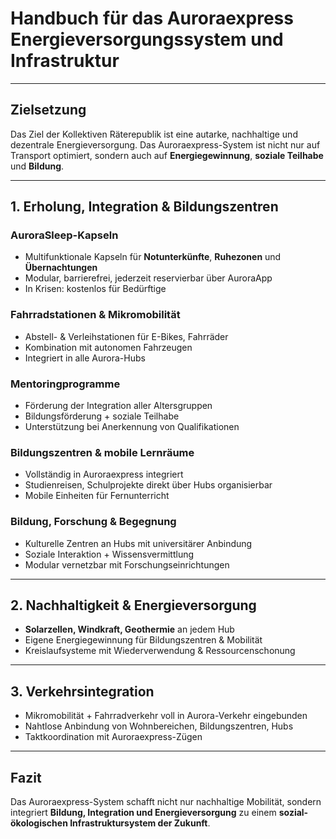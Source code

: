 # Handbuch für das Auroraexpress Energieversorgungssystem und Infrastruktur

---

## Zielsetzung

Das Ziel der Kollektiven Räterepublik ist eine autarke, nachhaltige und dezentrale Energieversorgung. Das Auroraexpress-System ist nicht nur auf Transport optimiert, sondern auch auf **Energiegewinnung**, **soziale Teilhabe** und **Bildung**.

---

## 1. Erholung, Integration & Bildungszentren

### AuroraSleep-Kapseln
- Multifunktionale Kapseln für **Notunterkünfte**, **Ruhezonen** und **Übernachtungen**
- Modular, barrierefrei, jederzeit reservierbar über AuroraApp
- In Krisen: kostenlos für Bedürftige

### Fahrradstationen & Mikromobilität
- Abstell- & Verleihstationen für E-Bikes, Fahrräder
- Kombination mit autonomen Fahrzeugen
- Integriert in alle Aurora-Hubs

### Mentoringprogramme
- Förderung der Integration aller Altersgruppen
- Bildungsförderung + soziale Teilhabe
- Unterstützung bei Anerkennung von Qualifikationen

### Bildungszentren & mobile Lernräume
- Vollständig in Auroraexpress integriert
- Studienreisen, Schulprojekte direkt über Hubs organisierbar
- Mobile Einheiten für Fernunterricht

### Bildung, Forschung & Begegnung
- Kulturelle Zentren an Hubs mit universitärer Anbindung
- Soziale Interaktion + Wissensvermittlung
- Modular vernetzbar mit Forschungseinrichtungen

---

## 2. Nachhaltigkeit & Energieversorgung

- **Solarzellen, Windkraft, Geothermie** an jedem Hub
- Eigene Energiegewinnung für Bildungszentren & Mobilität
- Kreislaufsysteme mit Wiederverwendung & Ressourcenschonung

---

## 3. Verkehrsintegration

- Mikromobilität + Fahrradverkehr voll in Aurora-Verkehr eingebunden
- Nahtlose Anbindung von Wohnbereichen, Bildungszentren, Hubs
- Taktkoordination mit Auroraexpress-Zügen

---

## Fazit

Das Auroraexpress-System schafft nicht nur nachhaltige Mobilität, sondern integriert **Bildung, Integration und Energieversorgung** zu einem **sozial-ökologischen Infrastruktursystem der Zukunft**.
